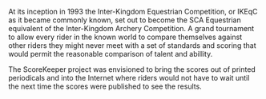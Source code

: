 At its inception in 1993 the Inter-Kingdom Equestrian Competition, or IKEqC as it became commonly known, set out to become the SCA Equestrian equivalent of the Inter-Kingdom Archery Competition.  A grand tournament to allow every rider in the known world to compare themselves against other riders they might never meet with a set of standards and scoring that would permit the reasonable comparison of talent and abillity.

The ScoreKeeper project was envisioned to bring the scores out of printed periodicals and into the Internet where riders would not have to wait until the next time the scores were published to see the results.
